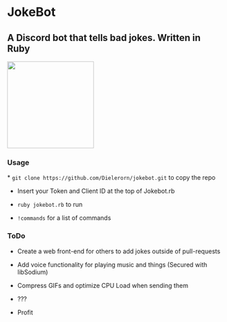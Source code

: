 # JokeBot <h2>A Discord bot that tells bad jokes. Written in Ruby</h2>
<img src="https://i.imgur.com/WuY4gva.png" width="200" height="200">

<h3>Usage</h3>
*  <code>git clone https://github.com/Dielerorn/jokebot.git</code> to copy the repo

* Insert your Token and Client ID at the top of Jokebot.rb

* <code>ruby jokebot.rb</code> to run

* <code>!commands</code> for a list of commands

<h3>ToDo</h3>

* Create a web front-end for others to add jokes outside of pull-requests

* Add voice functionality for playing music and things (Secured with libSodium)

* Compress GIFs and optimize CPU Load when sending them

* ???

* Profit
